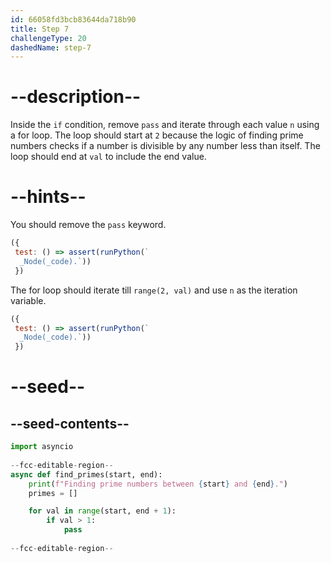 ```yaml
---
id: 66058fd3bcb83644da718b90
title: Step 7
challengeType: 20
dashedName: step-7
---
```


# --description--

Inside the `if` condition, remove `pass` and iterate through each value `n` using a for loop. The loop should start at `2` because the logic of finding prime numbers checks if a number is divisible by any number less than itself. The loop should end at `val` to include the end value.

# --hints--

You should remove the `pass` keyword.

```js
({
 test: () => assert(runPython(`
  _Node(_code).`))
 })
```

The for loop should iterate till `range(2, val)` and use `n` as the iteration variable.

```js
({
 test: () => assert(runPython(`
  _Node(_code).`))
 })
```

# --seed--

## --seed-contents--

```py
import asyncio
 
--fcc-editable-region--
async def find_primes(start, end):    
    print(f"Finding prime numbers between {start} and {end}.")
    primes = []

    for val in range(start, end + 1):
        if val > 1:
            pass
    
--fcc-editable-region--
```
